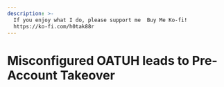 ```yaml
---
description: >-
  If you enjoy what I do, please support me  Buy Me Ko-fi!
  https://ko-fi.com/h0tak88r
---
```


# Misconfigured OATUH leads to Pre-Account Takeover

